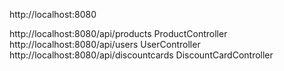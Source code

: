 
http://localhost:8080

http://localhost:8080/api/products          ProductController
http://localhost:8080/api/users             UserController
http://localhost:8080/api/discountcards     DiscountCardController